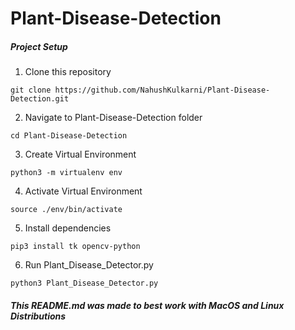 # Plant-Disease-Detection


##### Project Setup

1. Clone this repository
```
git clone https://github.com/NahushKulkarni/Plant-Disease-Detection.git
```
2. Navigate to Plant-Disease-Detection folder
```
cd Plant-Disease-Detection
```
3. Create Virtual Environment
```
python3 -m virtualenv env
```
4. Activate  Virtual Environment
```
source ./env/bin/activate
```
5. Install dependencies
```
pip3 install tk opencv-python
```
6. Run Plant_Disease_Detector.py
```
python3 Plant_Disease_Detector.py
```

##### *This README.md was made to best work with MacOS and Linux Distributions*

